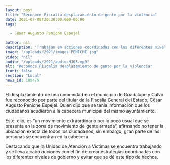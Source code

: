 ```yaml
---
layout: post
title: "Reconoce Fiscalía desplazamiento de gente por la violencia"
date: 2021-07-08T20:30:00.000-06:00
tags:
  
  - César Augusto Peniche Espejel
  
author: nil
description: "Trabajan en acciones coordinadas con los diferentes niveles de gobierno para evitar estos hechos."
image: "/uploads/2021/images-PENICHE.jpg"
video: "nil"
audio: "/uploads/2021/audio-MJ03.mp3"
alt: "Reconoce Fiscalía desplazamiento de gente por la violencia"
front: false
section: "Local"
news_id: 185475
---
```


El desplazamiento de una comunidad en el municipio de Guadalupe y Calvo fue reconocido por parte del titular de la Fiscalía General del Estado, César Augusto Peniche Espejel. Quien dijo que se tenía información que los ciudadanos acudieron a la cabecera municipal del mismo ayuntamiento.

Este, dijo, es “un movimiento extraordinario por lo poco usual que se presenta en la zona de movimiento de gente armada”, afirmando no tener la ubicación exacta de todos los ciudadanos, sin embargo, gran parte de las personas se encuentran en la cabecera.

Destacando que la Unidad de Atención a Víctimas se encuentra trabajando y se lleva a cabo acciones con el fin de crear estrategias coordinadas con los diferentes niveles de gobierno y evitar que se dé este tipo de hechos.
